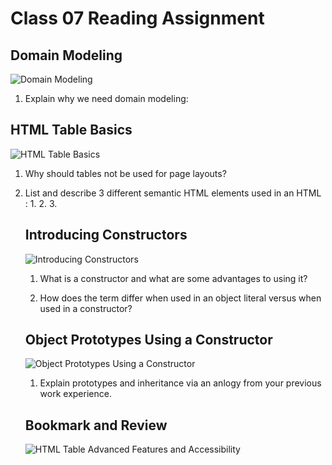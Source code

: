 # Class 07 Reading Assignment

## Domain Modeling
![Domain Modeling](https://github.com/codefellows/domain_modeling#domain-modeling)

1. Explain why we need domain modeling:


## HTML Table Basics
![HTML Table Basics](https://developer.mozilla.org/en-US/docs/Learn/HTML/Tables/Basics)

1. Why should tables not be used for page layouts?

2. List and describe 3 different semantic HTML elements used in an HTML <table>:
   1. 
   2. 
   3. 

## Introducing Constructors
![Introducing Constructors](https://developer.mozilla.org/en-US/docs/Learn/JavaScript/Objects/Basics#introducing_constructors)

1. What is a constructor and what are some advantages to using it?

2. How does the term <this> differ when used in an object literal versus when used in a constructor?

## Object Prototypes Using a Constructor
![Object Prototypes Using a Constructor](https://ui.dev/beginners-guide-to-javascript-prototype)

1. Explain prototypes and inheritance via an anlogy from your previous work experience. <!-- This is a VERY common front-end developer interview question! -->

## Bookmark and Review
![HTML Table Advanced Features and Accessibility](https://developer.mozilla.org/en-US/docs/Learn/HTML/Tables/Advanced)